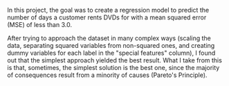 In this project, the goal was to create a regression model to predict the number of days a customer rents DVDs for with a mean squared error (MSE) of less than 3.0.

After trying to approach the dataset in many complex ways (scaling the data, separating squared variables from non-squared ones, and creating dummy variables for each label in the "special features" column), I found out that the simplest approach yielded the best result.
What I take from this is that, sometimes, the simplest solution is the best one, since the majority of consequences result from a minority of causes (Pareto's Principle).
